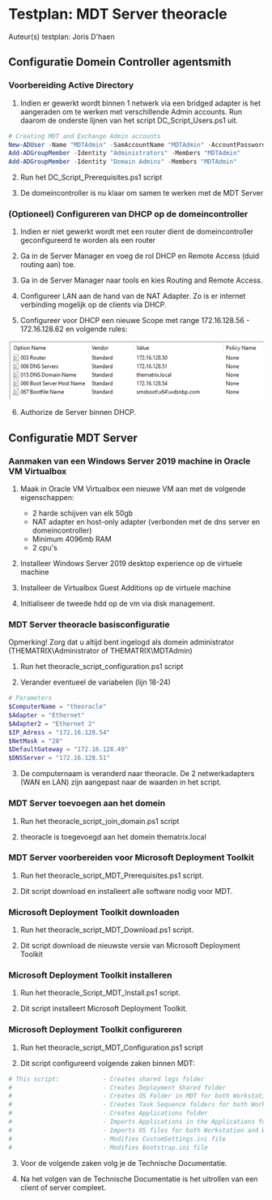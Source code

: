 # Testplan: MDT Server theoracle

Auteur(s) testplan: Joris D'haen

## Configuratie Domein Controller agentsmith

### Voorbereiding Active Directory

1. Indien er gewerkt wordt binnen 1 netwerk via een bridged adapter is het aangeraden om te werken met verschillende Admin accounts.
    Run daarom de onderste lijnen van het script DC_Script_Users.ps1 uit.

```powershell
# Creating MDT and Exchange Admin accounts
New-ADUser -Name "MDTAdmin" -SamAccountName "MDTAdmin" -AccountPassword $securepassword -PasswordNeverExpires:$true -ChangePasswordAtLogon $false -Enabled $true
Add-ADGroupMember -Identity "Administrators" -Members "MDTAdmin"
Add-ADGroupMember -Identity "Domain Admins" -Members "MDTAdmin"
```

2. Run het DC_Script_Prerequisites.ps1 script

3. De domeincontroller is nu klaar om samen te werken met de MDT Server

### (Optioneel) Configureren van DHCP op de domeincontroller

1. Indien er niet gewerkt wordt met een router dient de domeincontroller geconfigureerd te worden als een router

2. Ga in de Server Manager en voeg de rol DHCP en Remote Access (duid routing aan) toe.

3. Ga in de Server Manager naar tools en kies Routing and Remote Access. 

4. Configureer LAN aan de hand van de NAT Adapter. Zo is er internet verbinding mogelijk op de clients via DHCP.

5. Configureer voor DHCP een nieuwe Scope met range 172.16.128.56 - 172.16.128.62 en volgende rules: 

![](./img/01.png)

6. Authorize de Server binnen DHCP.

## Configuratie MDT Server

### Aanmaken van een Windows Server 2019 machine in Oracle VM Virtualbox

1. Maak in Oracle VM Virtualbox een nieuwe VM aan met de volgende eigenschappen:

    - 2 harde schijven van elk 50gb
    - NAT adapter en host-only adapter (verbonden met de dns server en domeincontroller)
    - Minimum 4096mb RAM
    - 2 cpu's

2. Installeer Windows Server 2019 desktop experience op de virtuele machine

3. Installeer de Virtualbox Guest Additions op de virtuele machine

4. Initialiseer de tweede hdd op de vm via disk management.

### MDT Server theoracle basisconfiguratie

Opmerking! Zorg dat u altijd bent ingelogd als domein administrator (THEMATRIX\Administrator of THEMATRIX\MDTAdmin) 

1. Run het theoracle_script_configuration.ps1 script

2. Verander eventueel de variabelen (lijn 18-24)
```powershell
# Parameters
$ComputerName = "theoracle"
$Adapter = "Ethernet"
$Adapter2 = "Ethernet 2"
$IP_Adress = "172.16.128.54"
$NetMask = "28"
$DefaultGateway = "172.16.128.49"
$DNSServer = "172.16.128.51"
```

3. De computernaam is veranderd naar theoracle. De 2 netwerkadapters (WAN en LAN) zijn aangepast naar de waarden in het script. 

### MDT Server toevoegen aan het domein
1. Run het theoracle_script_join_domain.ps1 script

2. theoracle is toegevoegd aan het domein thematrix.local

### MDT Server voorbereiden voor Microsoft Deployment Toolkit

1. Run het theoracle_script_MDT_Prerequisites.ps1 script.

2. Dit script download en installeert alle software nodig voor MDT.

### Microsoft Deployment Toolkit downloaden

1. Run het theoracle_script_MDT_Download.ps1 script.

2. Dit script download de nieuwste versie van Microsoft Deployment Toolkit

### Microsoft Deployment Toolkit installeren

1. Run het theoracle_Script_MDT_Install.ps1 script.

2. Dit script installeert Microsoft Deployment Toolkit.

### Microsoft Deployment Toolkit configureren

1. Run het theoracle_script_MDT_Configuration.ps1 script 

2. Dit script configureerd volgende zaken binnen MDT: 
```powershell
# This script:            - Creates shared logs folder
#                         - Creates Deployment Shared folder
#                         - Creates OS Folder in MDT for both Workstation and Windows Server
#                         - Creates Task Sequence folders for both Workstation and Windows Server
#                         - Creates Applications folder
#                         - Imports Applications in the Applications folder for both Workstation and Windows Server
#                         - Imports OS files for both Workstation and Windows Server
#                         - Modifies CustomSettings.ini file
#                         - Modifies Bootstrap.ini file 
```

3. Voor de volgende zaken volg je de Technische Documentatie. 

4. Na het volgen van de Technische Documentatie is het uitrollen van een client of server compleet.
